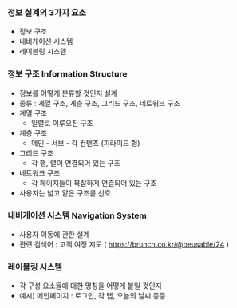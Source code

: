 ### 정보 설계의 3가지 요소
- 정보 구조
- 내비게이션 시스템
- 레이블링 시스템

### 정보 구조 Information Structure
- 정보를 어떻게 분류할 것인지 설계
- 종류 : 계열 구조, 계층 구조, 그리드 구조, 네트워크 구조
- 계열 구조
    - 일렬로 이루오진 구조
- 계층 구조
    - 메인 - 서브 - 각 컨텐츠 (피라미드 형)
- 그리드 구조
    - 각 행, 렬이 연결되어 있는 구조
- 네트워크 구조
    - 각 페이지들이 복잡하게 연결되어 있는 구조
- 사용자는 넓고 얕은 구조를 선호

### 내비게이션 시스템 Navigation System
- 사용자 이동에 관한 설계
- 관련 검색어 : 고객 여정 지도 ( https://brunch.co.kr/@beusable/24 )

### 레이블링 시스템
- 각 구성 요소들에 대한 명칭을 어떻게 붙일 것인지
- 예시) 메인페이지 : 로그인, 각 탭, 오늘의 날씨 등등

